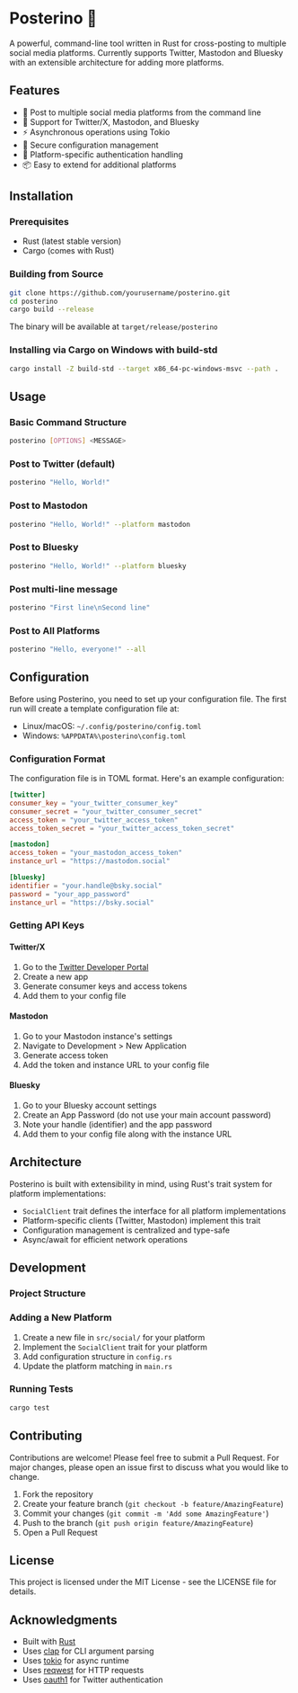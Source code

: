 # Posterino 🚀

A powerful, command-line tool written in Rust for cross-posting to multiple social media platforms. Currently supports Twitter, Mastodon and Bluesky with an extensible architecture for adding more platforms.

## Features

- 📝 Post to multiple social media platforms from the command line
- 🔄 Support for Twitter/X, Mastodon, and Bluesky
- ⚡ Asynchronous operations using Tokio
- 🔐 Secure configuration management
- 🎯 Platform-specific authentication handling
- 📦 Easy to extend for additional platforms

## Installation

### Prerequisites

- Rust (latest stable version)
- Cargo (comes with Rust)

### Building from Source

```bash
git clone https://github.com/yourusername/posterino.git
cd posterino
cargo build --release
```

The binary will be available at `target/release/posterino`

### Installing via Cargo on Windows with build-std

```bash
cargo install -Z build-std --target x86_64-pc-windows-msvc --path .
```

## Usage

### Basic Command Structure

```bash
posterino [OPTIONS] <MESSAGE>
```

### Post to Twitter (default)

```bash
posterino "Hello, World!"
```

### Post to Mastodon

```bash
posterino "Hello, World!" --platform mastodon
```

### Post to Bluesky

```bash
posterino "Hello, World!" --platform bluesky
```

### Post multi-line message

```bash
posterino "First line\nSecond line"
```

### Post to All Platforms

```bash
posterino "Hello, everyone!" --all
```

## Configuration

Before using Posterino, you need to set up your configuration file. The first run will create a template configuration file at:

- Linux/macOS: `~/.config/posterino/config.toml`
- Windows: `%APPDATA%\posterino\config.toml`

### Configuration Format

The configuration file is in TOML format. Here's an example configuration:

```toml
[twitter]
consumer_key = "your_twitter_consumer_key"
consumer_secret = "your_twitter_consumer_secret"
access_token = "your_twitter_access_token"
access_token_secret = "your_twitter_access_token_secret"

[mastodon]
access_token = "your_mastodon_access_token"
instance_url = "https://mastodon.social"

[bluesky]
identifier = "your.handle@bsky.social"
password = "your_app_password"
instance_url = "https://bsky.social"
```

### Getting API Keys

#### Twitter/X

1. Go to the [Twitter Developer Portal](https://developer.twitter.com/en/portal/dashboard)
2. Create a new app
3. Generate consumer keys and access tokens
4. Add them to your config file

#### Mastodon

1. Go to your Mastodon instance's settings
2. Navigate to Development > New Application
3. Generate access token
4. Add the token and instance URL to your config file

#### Bluesky

1. Go to your Bluesky account settings
2. Create an App Password (do not use your main account password)
3. Note your handle (identifier) and the app password
4. Add them to your config file along with the instance URL

## Architecture

Posterino is built with extensibility in mind, using Rust's trait system for platform implementations:

- `SocialClient` trait defines the interface for all platform implementations
- Platform-specific clients (Twitter, Mastodon) implement this trait
- Configuration management is centralized and type-safe
- Async/await for efficient network operations

## Development

### Project Structure

### Adding a New Platform

1. Create a new file in `src/social/` for your platform
2. Implement the `SocialClient` trait for your platform
3. Add configuration structure in `config.rs`
4. Update the platform matching in `main.rs`

### Running Tests

```bash
cargo test
```

## Contributing

Contributions are welcome! Please feel free to submit a Pull Request. For major changes, please open an issue first to discuss what you would like to change.

1. Fork the repository
2. Create your feature branch (`git checkout -b feature/AmazingFeature`)
3. Commit your changes (`git commit -m 'Add some AmazingFeature'`)
4. Push to the branch (`git push origin feature/AmazingFeature`)
5. Open a Pull Request

## License

This project is licensed under the MIT License - see the LICENSE file for details.

## Acknowledgments

- Built with [Rust](https://www.rust-lang.org/)
- Uses [clap](https://github.com/clap-rs/clap) for CLI argument parsing
- Uses [tokio](https://tokio.rs/) for async runtime
- Uses [reqwest](https://github.com/seanmonstar/reqwest) for HTTP requests
- Uses [oauth1](https://github.com/dgrijalva/oauth1) for Twitter authentication
